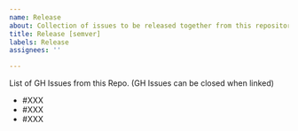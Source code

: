 ```yaml
---
name: Release
about: Collection of issues to be released together from this repository
title: Release [semver]
labels: Release
assignees: ''

---
```


List of GH Issues from this Repo. (GH Issues can be closed when linked)
- #XXX
- #XXX
- #XXX
